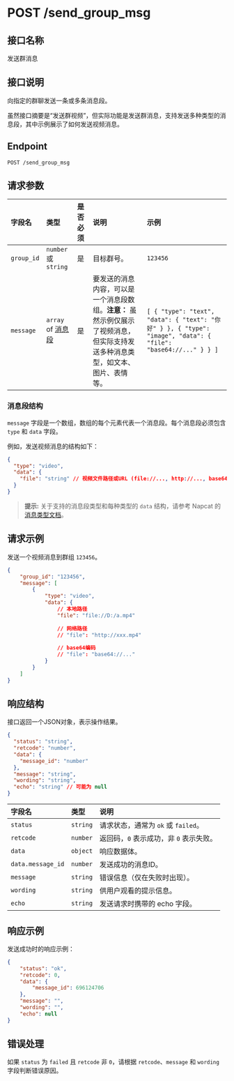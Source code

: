 # POST /send_group_msg

## 接口名称

发送群消息

## 接口说明

向指定的群聊发送一条或多条消息段。

虽然接口摘要是“发送群视频”，但实际功能是发送群消息，支持发送多种类型的消息段，其中示例展示了如何发送视频消息。

## Endpoint

`POST /send_group_msg`

## 请求参数

| 字段名   | 类型                                | 是否必须 | 说明                                                                                                                                                              | 示例                                                                                                                               |
| :------- | :---------------------------------- | :------- | :---------------------------------------------------------------------------------------------------------------------------------------------------------------- | :--------------------------------------------------------------------------------------------------------------------------------- |
| `group_id` | `number` 或 `string`              | 是       | 目标群号。                                                                                                                                                        | `123456`                                                                                                                           |
| `message`  | `array` of [消息段](#消息段结构) | 是       | 要发送的消息内容，可以是一个消息段数组。**注意：** 虽然示例仅展示了视频消息，但实际支持发送多种消息类型，如文本、图片、表情等。                                             | `[ { "type": "text", "data": { "text": "你好" } }, { "type": "image", "data": { "file": "base64://..." } } ]` |

### 消息段结构

`message` 字段是一个数组，数组的每个元素代表一个消息段。每个消息段必须包含 `type` 和 `data` 字段。

例如，发送视频消息的结构如下：

```json
{
  "type": "video",
  "data": {
    "file": "string" // 视频文件路径或URL (file://..., http://..., base64://...)
  }
}
```

> **提示:** 关于支持的消息段类型和每种类型的 `data` 结构，请参考 Napcat 的[消息类型文档](链接待补充)。

## 请求示例

发送一个视频消息到群组 `123456`。

```json
{
    "group_id": "123456",
    "message": [
        {
            "type": "video",
            "data": {
                // 本地路径
                "file": "file://D:/a.mp4"
                
                // 网络路径
                // "file": "http://xxx.mp4"
                
                // base64编码
                // "file": "base64://..."
            }
        }
    ]
}
```

## 响应结构

接口返回一个JSON对象，表示操作结果。

```json
{
  "status": "string",
  "retcode": "number",
  "data": {
    "message_id": "number"
  },
  "message": "string",
  "wording": "string",
  "echo": "string" // 可能为 null
}
```

| 字段名       | 类型     | 说明                                  |
| :----------- | :------- | :------------------------------------ |
| `status`     | `string` | 请求状态，通常为 `ok` 或 `failed`。     |
| `retcode`    | `number` | 返回码，`0` 表示成功，非 `0` 表示失败。 |
| `data`       | `object` | 响应数据体。                          |
| `data.message_id` | `number` | 发送成功的消息ID。                    |
| `message`    | `string` | 错误信息（仅在失败时出现）。          |
| `wording`    | `string` | 供用户观看的提示信息。                |
| `echo`       | `string` | 发送请求时携带的 echo 字段。          |

## 响应示例

发送成功时的响应示例：

```json
{
    "status": "ok",
    "retcode": 0,
    "data": {
        "message_id": 696124706
    },
    "message": "",
    "wording": "",
    "echo": null
}
```

## 错误处理

如果 `status` 为 `failed` 且 `retcode` 非 `0`，请根据 `retcode`、`message` 和 `wording` 字段判断错误原因。
